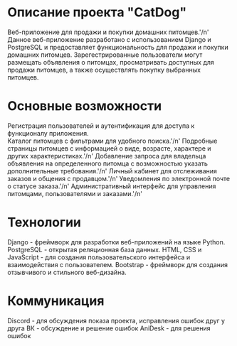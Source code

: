 # Описание проекта "CatDog"
Веб-приложение для продажи и покупки домашних питомцев.'/n'
Данное веб-приложение разработано с использованием Django и PostgreSQL и предоставляет функциональность для продажи и покупки домашних питомцев. 
Зарегестрированные пользователи могут размещать объявления о питомцах, просматривать доступных для продажи питомцев, а также осуществлять покупку выбранных питомцев.

# Основные возможности

Регистрация пользователей и аутентификация для доступа к функционалу приложения.<br>
Каталог питомцев с фильтрами для удобного поиска.'/n'
Подробные страницы питомцев с информацией о виде, возрасте, характере и других характеристиках.'/n'
Добавление запроса для владельца объявления на определенного питомца с возможностью указать дополнительные требования.'/n'
Личный кабинет для отслеживания заказов и общения с продавцом.'/n'
Уведомления по электронной почте о статусе заказа.'/n'
Административный интерфейс для управления питомцами, пользователями и заказами.'/n'

# Технологии
Django - фреймворк для разработки веб-приложений на языке Python.
PostgreSQL - открытая реляционная база данных.
HTML, CSS и JavaScript - для создания пользовательского интерфейса и взаимодействия с пользователем.
Bootstrap - фреймворк для создания отзывчивого и стильного веб-дизайна.

# Коммуникация
Discord - для обсуждения показа проекта, исправления ошибок друг у друга
ВК - обсуждение и решение ошибок
AniDesk - для решения ошибок
